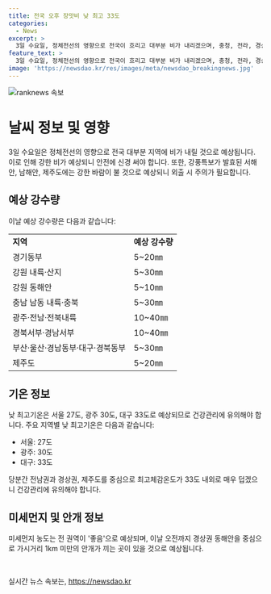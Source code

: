 ```yaml
---
title: 전국 오후 장맛비 낮 최고 33도
categories:
  - News
excerpt: >
  3일 수요일, 정체전선의 영향으로 전국이 흐리고 대부분 비가 내리겠으며, 충청, 전라, 경상지역은 시간당 10~20㎜의 강한 비가 예상됩니다. 낮 최고기온은 서울 27도, 광주 30도, 대구 33도로 오르며, 특히 전남, 경상, 제주도는 최고체감온도가 33도 내외로 덥겠습니다. 강한 비와 강풍에 따른 안전사고에 유의하고, 미세먼지는 좋음 수준으로 예상됩니다. (문단 요약)
feature_text: >
  3일 수요일, 정체전선의 영향으로 전국이 흐리고 대부분 비가 내리겠으며, 충청, 전라, 경상지역은 시간당 10~20㎜의 강한 비가 예상됩니다. 낮 최고기온은 서울 27도, 광주 30도, 대구 33도로 오르며, 특히 전남, 경상, 제주도는 최고체감온도가 33도 내외로 덥겠습니다. 강한 비와 강풍에 따른 안전사고에 유의하고, 미세먼지는 좋음 수준으로 예상됩니다. (문단 요약)
image: 'https://newsdao.kr/res/images/meta/newsdao_breakingnews.jpg'
---
```


<p><img src="https://newsdao.kr/res/images/meta/newsdao_breakingnews.jpg" alt="ranknews 속보" /></p>

<h1 data-ke-size="size26">날씨 정보 및 영향</h1>

<p data-ke-size="size16">3일 수요일은 정체전선의 영향으로 전국 대부분 지역에 비가 내릴 것으로 예상됩니다. 이로 인해 강한 비가 예상되니 안전에 신경 써야 합니다. 또한, 강풍특보가 발효된 서해안, 남해안, 제주도에는 강한 바람이 불 것으로 예상되니 외출 시 주의가 필요합니다.</p>

<h2 data-ke-size="size24">예상 강수량</h2>

<p data-ke-size="size16">이날 예상 강수량은 다음과 같습니다:</p>

<table>
  <tr>
    <td><b>지역</b></td>
    <td><b>예상 강수량</b></td>
  </tr>
  <tr>
    <td>경기동부</td>
    <td>5~20㎜</td>
  </tr>
  <tr>
    <td>강원 내륙·산지</td>
    <td>5~30㎜</td>
  </tr>
  <tr>
    <td>강원 동해안</td>
    <td>5~10㎜</td>
  </tr>
  <tr>
    <td>충남 남동 내륙·충북</td>
    <td>5~30㎜</td>
  </tr>
  <tr>
    <td>광주·전남·전북내륙</td>
    <td>10~40㎜</td>
  </tr>
  <tr>
    <td>경북서부·경남서부</td>
    <td>10~40㎜</td>
  </tr>
  <tr>
    <td>부산·울산·경남동부·대구·경북동부</td>
    <td>5~30㎜</td>
  </tr>
  <tr>
    <td>제주도</td>
    <td>5~20㎜</td>
  </tr>
</table>

<h2 data-ke-size="size24">기온 정보</h2>

<p data-ke-size="size16">낮 최고기온은 서울 27도, 광주 30도, 대구 33도로 예상되므로 건강관리에 유의해야 합니다. 주요 지역별 낮 최고기온은 다음과 같습니다:</p>

<ul>
  <li>서울: 27도</li>
  <li>광주: 30도</li>
  <li>대구: 33도</li>
</ul>

<p data-ke-size="size16">당분간 전남권과 경상권, 제주도를 중심으로 최고체감온도가 33도 내외로 매우 덥겠으니 건강관리에 유의해야 합니다.</p>

<h2 data-ke-size="size24">미세먼지 및 안개 정보</h2>

<p data-ke-size="size16">미세먼지 농도는 전 권역이 '좋음'으로 예상되며, 이날 오전까지 경상권 동해안을 중심으로 가시거리 1km 미만의 안개가 끼는 곳이 있을 것으로 예상됩니다.</p>

<p data-ke-size="size16">&nbsp;</p>
실시간 뉴스 속보는, <a href="https://newsdao.kr" rel="dofollow">https://newsdao.kr</a>


